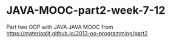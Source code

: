 # JAVA-MOOC-part2-week-7-12
Part two OOP with JAVA
JAVA MOOC from https://materiaalit.github.io/2013-oo-programming/part2
